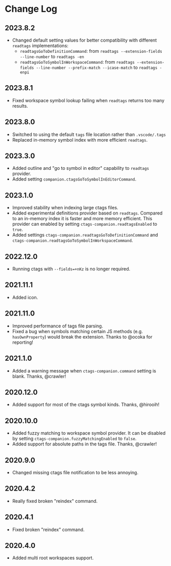 # Change Log

## 2023.8.2

- Changed default setting values for better compatibility with different `readtags` implementations:
    - `readtagsGoToDefinitionCommand`: from `readtags --extension-fields --line-number` to `readtags -en`
    - `readtagsGoToSymbolInWorkspaceCommand`: from `readtags --extension-fields --line-number --prefix-match --icase-match` to `readtags -enpi`

## 2023.8.1

- Fixed workspace symbol lookup failing when `readtags` returns too many results.

## 2023.8.0

- Switched to using the default `tags` file location rather than `.vscode/.tags`
- Replaced in-memory symbol index with more efficient `readtags`.

## 2023.3.0

- Added outline and "go to symbol in editor" capability to `readtags` provider.
- Added setting `companion.ctagsGoToSymbolInEditorCommand`.

## 2023.1.0

- Improved stability when indexing large ctags files.
- Added experimental definitions provider based on `readtags`. Compared to an in-memory index it is faster and more memory efficient. This provider can enabled by setting `ctags-companion.readtagsEnabled` to `true`.
- Added settings `ctags-companion.readtagsGoToDefinitionCommand` and `ctags-companion.readtagsGoToSymbolInWorkspaceCommand`.

## 2022.12.0

- Running ctags with `--fields=+nKz` is no longer required.

## 2021.11.1

- Added icon.

## 2021.11.0

- Improved performance of tags file parsing.
- Fixed a bug when symbols matching certain JS methods (e.g. `hasOwnProperty`) would break the extension. Thanks to @ocoka for reporting!

## 2021.1.0

- Added a warning message when `ctags-companion.command` setting is blank. Thanks, @crawler!

## 2020.12.0

- Added support for most of the ctags symbol kinds. Thanks, @hirooih!

## 2020.10.0

- Added fuzzy matching to workspace symbol provider. It can be disabled by setting `ctags-companion.fuzzyMatchingEnabled` to `false`.
- Added support for absolute paths in the tags file. Thanks, @crawler!

## 2020.9.0

- Changed missing ctags file notification to be less annoying.

## 2020.4.2

- Really fixed broken "reindex" command.

## 2020.4.1

- Fixed broken "reindex" command.

## 2020.4.0

- Added multi root workspaces support.

